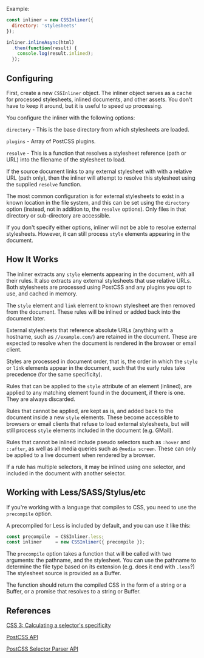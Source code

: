 
Example:

```js
const inliner = new CSSInliner({
  directory: 'stylesheets'
});

inliner.inlineAsync(html)
  .then(function(result) {
    console.log(result.inlined);
  });
```


## Configuring

First, create a new `CSSInliner` object.  The inliner object serves as a cache
for processed stylesheets, inlined documents, and other assets.  You don't have
to keep it around, but it is useful to speed up processing.

You configure the inliner with the following options:

`directory` - This is the base directory from which stylesheets are loaded.

`plugins`   - Array of PostCSS plugins.

`resolve`   - This is a function that resolves a stylesheet reference (path or
URL) into the filename of the stylesheet to load.

If the source document links to any external stylesheet with with a relative URL
(path only), then the inliner will attempt to resolve this stylesheet using the
supplied `resolve` function.

The most common configuration is for external stylesheets to exist in a known
location in the file system, and this can be set using the `directory` option
(instead, not in addition to, the `resolve` options).  Only files in that
directory or sub-directory are accessible.

If you don't specify either options, inliner will not be able to resolve
external stylesheets.  However, it can still process `style` elements appearing
in the document.


## How It Works

The inliner extracts any `style` elements appearing in the document, with all
their rules.  It also extracts any external stylesheets that use relative URLs.
Both stylesheets are processed using PostCSS and any plugins you opt to use, and
cached in memory.

The `style` element and `link` element to known stylesheet are then removed from
the document.  These rules will be inlined or added back into the document
later.

External stylesheets that reference absolute URLs (anything with a hostname,
such as `//example.com/`) are retained in the document.  These are expected to
resolve when the document is rendered in the browser or email client.

Styles are processed in document order, that is, the order in which the `style`
or `link` elements appear in the document, such that the early rules take
precedence (for the same specificity).

Rules that can be applied to the `style` attribute of an element (inlined), are
applied to any matching element found in the document, if there is one.  They
are always discarded.

Rules that cannot be applied, are kept as is, and added back to the document
inside a new `style` elements.  These become accessible to browsers or email
clients that refuse to load external stylesheets, but will still process `style`
elements included in the document (e.g. GMail).

Rules that cannot be inlined include pseudo selectors such as `:hover` and
`::after`, as well as all media queries such as `@media screen`.  These can only
be applied to a live document when rendered by a browser.

If a rule has multiple selectors, it may be inlined using one selector, and
included in the document with another selector.



## Working with Less/SASS/Stylus/etc

If you're working with a language that compiles to CSS, you need to use the
`precompile` option.

A precompiled for Less is included by default, and you can use it like this:

```js
const precompile  = CSSInliner.less;
const inliner     = new CSSInliner({ precompile });
```

The `precompile` option takes a function that will be called with two arguments:
the pathname, and the stylesheet.  You can use the pathname to determine the
file type based on its extension (e.g. does it end with `.less`?)  The
stylesheet source is provided as a Buffer.

The function should return the compiled CSS in the form of a string or a Buffer,
or a promise that resolves to a string or Buffer.


## References

[CSS 3: Calculating a selector's specificity](http://www.w3.org/TR/css3-selectors/#specificity)

[PostCSS API](https://github.com/postcss/postcss/blob/master/docs/api.md)

[PostCSS Selector Parser API](https://github.com/postcss/postcss-selector-parser/blob/master/API.md)

